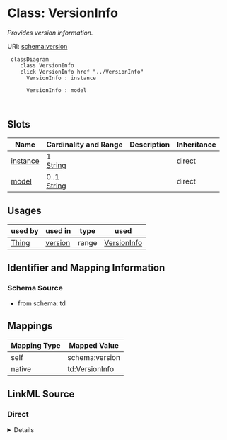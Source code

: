 

# Class: VersionInfo


_Provides version information._





URI: [schema:version](http://schema.org/version)






```mermaid
 classDiagram
    class VersionInfo
    click VersionInfo href "../VersionInfo"
      VersionInfo : instance
        
      VersionInfo : model
        
      
```




<!-- no inheritance hierarchy -->


## Slots

| Name | Cardinality and Range | Description | Inheritance |
| ---  | --- | --- | --- |
| [instance](instance.md) | 1 <br/> [String](String.md) |  | direct |
| [model](model.md) | 0..1 <br/> [String](String.md) |  | direct |





## Usages

| used by | used in | type | used |
| ---  | --- | --- | --- |
| [Thing](Thing.md) | [version](version.md) | range | [VersionInfo](VersionInfo.md) |






## Identifier and Mapping Information







### Schema Source


* from schema: td





## Mappings

| Mapping Type | Mapped Value |
| ---  | ---  |
| self | schema:version |
| native | td:VersionInfo |





## LinkML Source

<!-- TODO: investigate https://stackoverflow.com/questions/37606292/how-to-create-tabbed-code-blocks-in-mkdocs-or-sphinx -->

### Direct

<details>
```yaml
name: VersionInfo
description: Provides version information.
from_schema: td
rank: 1000
attributes:
  instance:
    name: instance
    from_schema: td
    rank: 1000
    domain_of:
    - VersionInfo
    - Thing
    required: true
  model:
    name: model
    from_schema: td
    rank: 1000
    domain_of:
    - VersionInfo
class_uri: schema:version

```
</details>

### Induced

<details>
```yaml
name: VersionInfo
description: Provides version information.
from_schema: td
rank: 1000
attributes:
  instance:
    name: instance
    from_schema: td
    rank: 1000
    alias: instance
    owner: VersionInfo
    domain_of:
    - VersionInfo
    - Thing
    range: string
    required: true
  model:
    name: model
    from_schema: td
    rank: 1000
    alias: model
    owner: VersionInfo
    domain_of:
    - VersionInfo
    range: string
class_uri: schema:version

```
</details>
